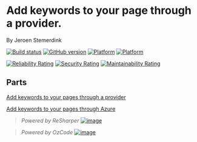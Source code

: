 ﻿# Add keywords to your page through a provider.

By Jeroen Stemerdink

[![Build status](https://ci.appveyor.com/api/projects/status/tt6pwtrm8k3k2gf9/branch/master?svg=true)](https://ci.appveyor.com/project/jstemerdink/epi-libraries-keywords/branch/master)
[![GitHub version](https://badge.fury.io/gh/jstemerdink%2FEPi.Libraries.Keywords.svg)](http://badge.fury.io/gh/jstemerdink%2FEPi.Libraries.Keywords)
[![Platform](https://img.shields.io/badge/platform-.NET%204.6.1-blue.svg?style=flat)](https://msdn.microsoft.com/en-us/library/w0x726c2%28v=vs.110%29.aspx)
[![Platform](https://img.shields.io/badge/EPiServer-%2011.0.0-orange.svg?style=flat)](http://world.episerver.com/cms/)


[![Reliability Rating](https://sonarcloud.io/api/project_badges/measure?project=jstemerdink%3AEPi.Libraries.Keywords&metric=reliability_rating)](https://sonarcloud.io/component_measures?id=jstemerdink%3AEPi.Libraries.Keywords&metric=reliability_rating)
[![Security Rating](https://sonarcloud.io/api/project_badges/measure?project=jstemerdink%3AEPi.Libraries.Keywords&metric=security_rating)](https://sonarcloud.io/component_measures?id=jstemerdink%3AEPi.Libraries.Keywords&metric=security_rating)
[![Maintainability Rating](https://sonarcloud.io/api/project_badges/measure?project=jstemerdink%3AEPi.Libraries.Keywords&metric=sqale_rating)](https://sonarcloud.io/component_measures?id=jstemerdink%3AEPi.Libraries.Keywords&metric=sqale_rating)

## Parts

[Add keywords to your pages through a provider](EPi.Libraries.Keywords/README.md)

[Add keywords to your pages through Azure](EPi.Libraries.Keywords.Azure/README.md)

> *Powered by ReSharper*
> [![image](https://i0.wp.com/jstemerdink.files.wordpress.com/2017/08/logo_resharper.png)](http://jetbrains.com?from=epi.libraries)

> *Powered by OzCode*
> [![image](https://jstemerdink.files.wordpress.com/2019/03/ozcode.jpg)](http://www.oz-code.com)